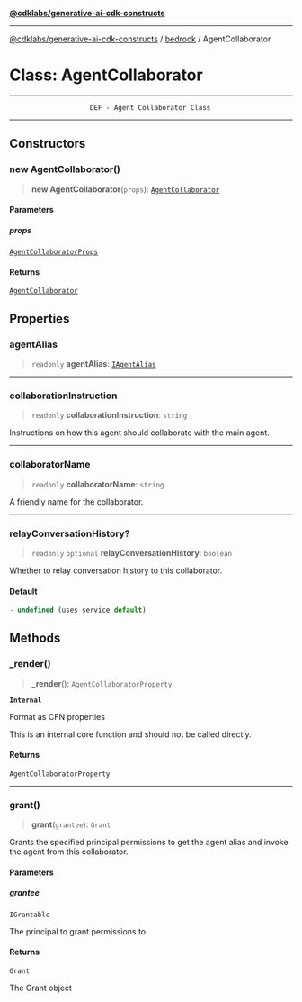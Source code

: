 [**@cdklabs/generative-ai-cdk-constructs**](../../../README.md)

***

[@cdklabs/generative-ai-cdk-constructs](../../../README.md) / [bedrock](../README.md) / AgentCollaborator

# Class: AgentCollaborator

***************************************************************************
                        DEF - Agent Collaborator Class
***************************************************************************

## Constructors

### new AgentCollaborator()

> **new AgentCollaborator**(`props`): [`AgentCollaborator`](AgentCollaborator.md)

#### Parameters

##### props

[`AgentCollaboratorProps`](../interfaces/AgentCollaboratorProps.md)

#### Returns

[`AgentCollaborator`](AgentCollaborator.md)

## Properties

### agentAlias

> `readonly` **agentAlias**: [`IAgentAlias`](../interfaces/IAgentAlias.md)

***

### collaborationInstruction

> `readonly` **collaborationInstruction**: `string`

Instructions on how this agent should collaborate with the main agent.

***

### collaboratorName

> `readonly` **collaboratorName**: `string`

A friendly name for the collaborator.

***

### relayConversationHistory?

> `readonly` `optional` **relayConversationHistory**: `boolean`

Whether to relay conversation history to this collaborator.

#### Default

```ts
- undefined (uses service default)
```

## Methods

### \_render()

> **\_render**(): `AgentCollaboratorProperty`

**`Internal`**

Format as CFN properties

 This is an internal core function and should not be called directly.

#### Returns

`AgentCollaboratorProperty`

***

### grant()

> **grant**(`grantee`): `Grant`

Grants the specified principal permissions to get the agent alias and invoke the agent
from this collaborator.

#### Parameters

##### grantee

`IGrantable`

The principal to grant permissions to

#### Returns

`Grant`

The Grant object
